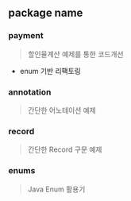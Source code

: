 ## package name
### payment
> 할인율계산 예제를 통한 코드개선
- enum 기반 리팩토링

### annotation
> 간단한 어노테이션 예제

### record
> 간단한 Record 구문 예제 

### enums 
> Java Enum 활용기